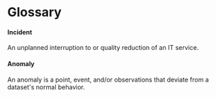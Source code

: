 
# Glossary

#### Incident
An unplanned interruption to or quality reduction of an IT service.

#### Anomaly
An anomaly is a point, event, and/or observations that deviate from a dataset's normal behavior. 